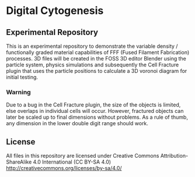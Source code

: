 # Digital Cytogenesis
## Experimental Repository

This is an experimental repository to demonstrate the variable density / functionally graded material capabilities of FFF (Fused Filament Fabrication) processes.
3D files will be created in the FOSS 3D editor Blender using the particle system, physics simulations and subsequently the Cell Fracture plugin that uses the particle positions to calculate a 3D voronoi diagram for initial testing.

### Warning
Due to a bug in the Cell Fracture plugin, the size of the objects is limited, else overlaps in individual cells will occur. However, fractured objects can later be scaled up to final dimensions without problems.
As a rule of thumb, any dimension in the lower double digit range should work.

## License
All files in this repository are licensed under Creative Commons Attribution-ShareAlike 4.0 International (CC BY-SA 4.0) http://creativecommons.org/licenses/by-sa/4.0/

